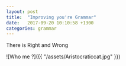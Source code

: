 ```yaml
---
layout: post
title:  "Improving you're Grammar"
date:   2017-09-20 10:10:58 +1300
categories: grammar
---
```

There is Right and Wrong

![Who me ?]({{ "/assets/Aristocraticcat.jpg"  }})
